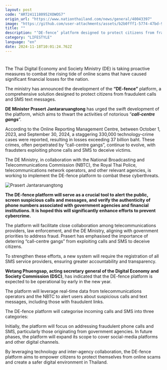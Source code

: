 ```yaml
---
layout: post
code: "ART2411180952XOWOS7"
origin_url: "https://www.nationthailand.com/news/general/40043397"
image: "https://github.com/user-attachments/assets/b2b0fff1-5774-47bd-9182-7fdee66a2ab4"
title: ""
description: "‘DE-fence’ platform designed to protect citizens from fraudulent calls and SMS text messages"
category: "LIFESTYLE"
language: "en"
date: 2024-11-18T10:01:24.762Z
---
```


# 











The Thai Digital Economy and Society Ministry (DE) is taking proactive measures to combat the rising tide of online scams that have caused significant financial losses for the nation.



The ministry has announced the development of the **“DE-fence”** platform, a comprehensive solution designed to protect citizens from fraudulent calls and SMS text messages.



**DE Minister Prasert Jantararuangtong** has urged the swift development of the platform, which aims to thwart the activities of notorious “_**call-centre gangs**_”.



According to the Online Reporting Management Centre, between October 1, 2023, and September 30, 2024, a staggering 330,000 technology-crime cases were reported, resulting in losses exceeding 37 billion baht. These crimes, often perpetrated by “call-centre gangs”, continue to evolve, with fraudsters exploiting phone calls and SMS to deceive victims.



The DE Ministry, in collaboration with the National Broadcasting and Telecommunications Commission (NBTC), the Royal Thai Police, telecommunications network operators, and other relevant agencies, is working to implement the DE-fence platform to combat these cyberthreats.



  ![Prasert Jantararuangtong](https://github.com/user-attachments/assets/4902e71b-d30c-485f-af34-2ac53c9c994b)

**The DE-fence platform will serve as a crucial tool to alert the public, screen suspicious calls and messages, and verify the authenticity of phone numbers associated with government agencies and financial institutions. It is hoped this will significantly enhance efforts to prevent cybercrime.**



The platform will facilitate close collaboration among telecommunications providers, law enforcement, and the DE Ministry, aligning with government priorities to address fraud. Prasert has emphasised the importance of deterring “call-centre gangs” from exploiting calls and SMS to deceive citizens.





To strengthen these efforts, a new system will require the registration of all SMS service providers, ensuring greater accountability and transparency.



**Wetang Phuengsap, acting secretary general of the Digital Economy and Society Commission (DSC)**, has indicated that the DE-fence platform is expected to be operational by early in the new year.



The platform will leverage real-time data from telecommunications operators and the NBTC to alert users about suspicious calls and text messages, including those with fraudulent links.



The DE-fence platform will categorise incoming calls and SMS into three categories:



Initially, the platform will focus on addressing fraudulent phone calls and SMS, particularly those originating from government agencies. In future phases, the platform will expand its scope to cover social-media platforms and other digital channels.



By leveraging technology and inter-agency collaboration, the DE-fence platform aims to empower citizens to protect themselves from online scams and create a safer digital environment in Thailand.